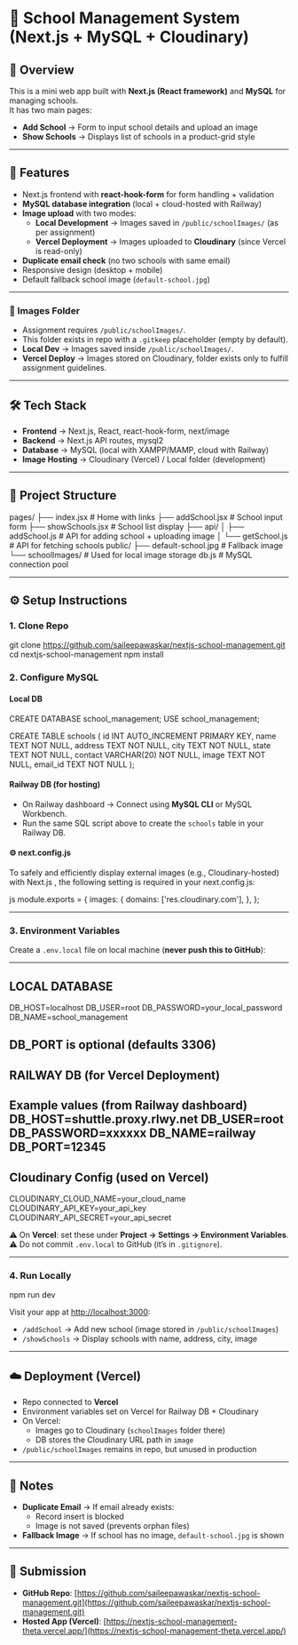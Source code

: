 # 🏫 School Management System (Next.js + MySQL + Cloudinary)

## 📌 Overview
This is a mini web app built with **Next.js (React framework)** and **MySQL** for managing schools.  
It has two main pages:
- **Add School** → Form to input school details and upload an image  
- **Show Schools** → Displays list of schools in a product-grid style  

---

## 🚀 Features
- Next.js frontend with **react-hook-form** for form handling + validation  
- **MySQL database integration** (local + cloud-hosted with Railway)  
- **Image upload** with two modes:
  - **Local Development** → Images saved in `/public/schoolImages/` (as per assignment)  
  - **Vercel Deployment** → Images uploaded to **Cloudinary** (since Vercel is read-only)  
- **Duplicate email check** (no two schools with same email)  
- Responsive design (desktop + mobile)  
- Default fallback school image (`default-school.jpg`)  

---

### 📂 Images Folder
- Assignment requires `/public/schoolImages/`.  
- This folder exists in repo with a `.gitkeep` placeholder (empty by default).  
- **Local Dev** → Images saved inside `/public/schoolImages/`.  
- **Vercel Deploy** → Images stored on Cloudinary, folder exists only to fulfill assignment guidelines.  

---

## 🛠 Tech Stack
- **Frontend** → Next.js, React, react-hook-form, next/image  
- **Backend** → Next.js API routes, mysql2  
- **Database** → MySQL (local with XAMPP/MAMP, cloud with Railway)  
- **Image Hosting** → Cloudinary (Vercel) / Local folder (development)  

---

## 📂 Project Structure
pages/
├── index.jsx # Home with links
├── addSchool.jsx # School input form
├── showSchools.jsx # School list display
├── api/
│ ├── addSchool.js # API for adding school + uploading image
│ └── getSchool.js # API for fetching schools
public/
├── default-school.jpg # Fallback image
└── schoolImages/ # Used for local image storage
db.js # MySQL connection pool


---

## ⚙️ Setup Instructions

### 1. Clone Repo
git clone https://github.com/saileepawaskar/nextjs-school-management.git
cd nextjs-school-management
npm install


### 2. Configure MySQL

#### Local DB
CREATE DATABASE school_management;
USE school_management;

CREATE TABLE schools (
id INT AUTO_INCREMENT PRIMARY KEY,
name TEXT NOT NULL,
address TEXT NOT NULL,
city TEXT NOT NULL,
state TEXT NOT NULL,
contact VARCHAR(20) NOT NULL,
image TEXT NOT NULL,
email_id TEXT NOT NULL
);


#### Railway DB (for hosting)
- On Railway dashboard → Connect using **MySQL CLI** or MySQL Workbench.  
- Run the same SQL script above to create the `schools` table in your Railway DB.  


#### ⚙️ next.config.js
To safely and efficiently display external images (e.g., Cloudinary-hosted) with Next.js <Image />, the following setting is required in your next.config.js:

js
module.exports = {
  images: {
    domains: ['res.cloudinary.com'],
  },
};

---

### 3. Environment Variables

Create a `.env.local` file on local machine (**never push this to GitHub**):

-----------------
LOCAL DATABASE
-----------------
DB_HOST=localhost
DB_USER=root
DB_PASSWORD=your_local_password
DB_NAME=school_management

DB_PORT is optional (defaults 3306)
-----------------
RAILWAY DB (for Vercel Deployment)
-----------------
Example values (from Railway dashboard)
DB_HOST=shuttle.proxy.rlwy.net
DB_USER=root
DB_PASSWORD=xxxxxx
DB_NAME=railway
DB_PORT=12345
-----------------
Cloudinary Config (used on Vercel)
-----------------
CLOUDINARY_CLOUD_NAME=your_cloud_name
CLOUDINARY_API_KEY=your_api_key
CLOUDINARY_API_SECRET=your_api_secret


⚠️ On **Vercel**: set these under **Project → Settings → Environment Variables**.  
⚠️ Do not commit `.env.local` to GitHub (it’s in `.gitignore`).  

---

### 4. Run Locally
npm run dev

Visit your app at [http://localhost:3000](http://localhost:3000):  
- `/addSchool` → Add new school (image stored in `/public/schoolImages`)  
- `/showSchools` → Display schools with name, address, city, image  

---

## ☁️ Deployment (Vercel)
- Repo connected to **Vercel**  
- Environment variables set on Vercel for Railway DB + Cloudinary  
- On Vercel:
  - Images go to Cloudinary (`schoolImages` folder there)  
  - DB stores the Cloudinary URL path in `image`  
- `/public/schoolImages` remains in repo, but unused in production  

---

## 🔎 Notes
- **Duplicate Email** → If email already exists:
  - Record insert is blocked
  - Image is not saved (prevents orphan files)  
- **Fallback Image** → If school has no image, `default-school.jpg` is shown  

---

## 📌 Submission
- **GitHub Repo**: [https://github.com/saileepawaskar/nextjs-school-management.git](https://github.com/saileepawaskar/nextjs-school-management.git)  
- **Hosted App (Vercel)**: [https://nextjs-school-management-theta.vercel.app/](https://nextjs-school-management-theta.vercel.app/)